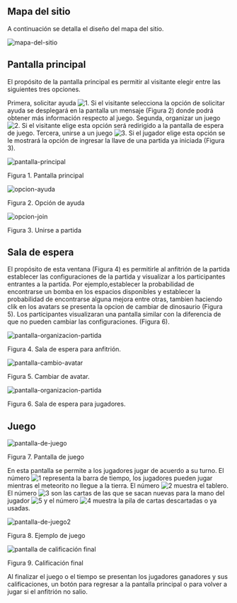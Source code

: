 ## Mapa del sitio

A continuación se detalla el diseño del mapa del sitio.

![mapa-del-sitio](./wireframes/Aldeser-site-map.svg)

## Pantalla principal

El propósito de la pantalla principal es permitir al visitante elegir entre las siguientes tres opciones. 

Primera, solicitar ayuda ![1](./numbers/1.svg).  Si el visitante selecciona la opción de solicitar ayuda se desplegará en la pantalla un mensaje (Figura 2) donde podrá obtener más información respecto al juego. Segunda, organizar un juego ![2](./numbers/2.svg).  Si el visitante elige esta opción será redirigido a la pantalla de espera de juego. Tercera, unirse a un juego ![3](./numbers/3.svg). Si el jugador elige esta opción se le mostrará la opción de ingresar la llave de una partida ya iniciada (Figura 3).

![pantalla-principal](./wireframes/home.svg)

Figura 1. Pantalla principal


![opcion-ayuda](./wireframes/help.svg)

 Figura 2. Opción de ayuda


![opcion-join](./wireframes/homeJoinKEY.svg)

 Figura 3. Unirse a partida

## Sala de espera

El propósito de esta ventana (Figura 4) es permitirle al anfitrión de la partida establecer las configuraciones de la partida y visualizar a los participantes entrantes a la partida. Por ejemplo,establecer la probabilidad de encontrarse un bomba en los espacios disponibles y establecer la probabilidad de encontrarse alguna mejora entre otras, tambien haciendo clik en los avatars se presenta la opcion de cambiar de dinosaurio (Figura 5). Los participantes visualizaran una pantalla similar con la diferencia de que no pueden cambiar las configuraciones. (Figura 6).

![pantalla-organizacion-partida](./wireframes/waiting-roomHost.svg)

Figura 4. Sala de espera para anfitrión.

![pantalla-cambio-avatar](./wireframes/DinoChoose.svg)

Figura 5. Cambiar de avatar.

![pantalla-organizacion-partida](./wireframes/waiting-roomPlayer.svg)

Figura 6. Sala de espera para jugadores.
## Juego

![pantalla-de-juego](./wireframes/board.svg)

Figura 7.  Pantalla de juego

En esta pantalla se permite a los jugadores jugar de acuerdo a su turno. El número ![1](./numbers/1.svg) representa la barra de tiempo, los jugadores pueden jugar mientras el meteorito no llegue a la tierra. El número ![2](./numbers/2.svg) muestra el tablero. El número ![3](./numbers/3.svg) son las cartas de las que se sacan nuevas para la mano del jugador ![5](./numbers/5.svg) y el número ![4](./numbers/4.svg) muestra la pila de cartas descartadas o ya usadas.


![pantalla-de-juego2](./wireframes/boardInGame.svg)

Figura 8.  Ejemplo de juego

![pantalla de calificación final](./wireframes/after-match.svg)

Figura 9. Calificación final

Al finalizar el juego o el tiempo se presentan los jugadores ganadores y sus calificaciones, un botón para regresar a la pantalla principal o para volver a jugar si el anfitrión no salio.
